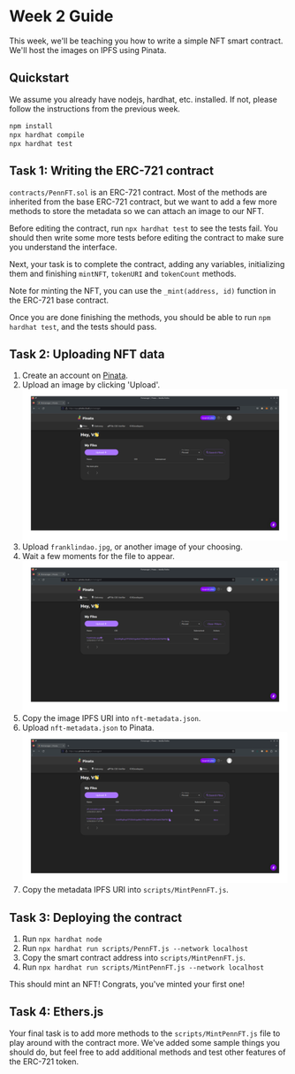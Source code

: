 # Week 2 Guide

This week, we'll be teaching you how to write a simple NFT smart contract. We'll host the images on IPFS using Pinata.

## Quickstart

We assume you already have nodejs, hardhat, etc. installed. If not, please follow the instructions from the previous
week.

```shell
npm install
npx hardhat compile
npx hardhat test
```

## Task 1: Writing the ERC-721 contract

`contracts/PennFT.sol` is an ERC-721 contract. Most of the methods are inherited from the base ERC-721 contract, but we
want to add a few more methods to store the metadata so we can attach an image to our NFT.

Before editing the contract, run `npx hardhat test` to see the tests fail. You should then write some more tests before
editing the contract to make sure you understand the interface.

Next, your task is to complete the contract, adding any variables, initializing them and finishing `mintNFT`, `tokenURI`
and `tokenCount` methods.

Note for minting the NFT, you can use the `_mint(address, id)` function in the ERC-721 base contract.

Once you are done finishing the methods, you should be able to run `npm hardhat test`, and the tests should pass.

## Task 2: Uploading NFT data

1. Create an account on [Pinata](https://pinata.cloud/).
2. Upload an image by clicking 'Upload'.
   ![img.png](readme_images/img1.png)
3. Upload `franklindao.jpg`, or another image of your choosing.
4. Wait a few moments for the file to appear.
   ![img.png](readme_images/img2.png)
5. Copy the image IPFS URI into `nft-metadata.json`.
6. Upload `nft-metadata.json` to Pinata.
   ![img.png](readme_images/img3.png)
7. Copy the metadata IPFS URI into `scripts/MintPennFT.js`.

## Task 3: Deploying the contract

1. Run `npx hardhat node`
2. Run `npx hardhat run scripts/PennFT.js --network localhost`
3. Copy the smart contract address into `scripts/MintPennFT.js`.
4. Run `npx hardhat run scripts/MintPennFT.js --network localhost`

This should mint an NFT! Congrats, you've minted your first one!

## Task 4: Ethers.js

Your final task is to add more methods to the `scripts/MintPennFT.js` file to play around with the contract more. We've
added some sample things you should do, but feel free to add additional methods and test other features of the ERC-721
token.
